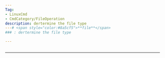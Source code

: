 ```yaml
---
Tag:
- LinuxCmd 
- CmdCategory/FileOperation
description: dertermine the file type
---# <span style="color:#8a5cf5">**file**</span>
### : dertermine the file type

---
```

```

```
---
